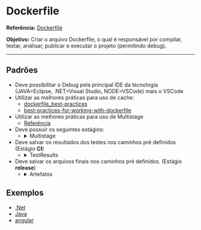 # Dockerfile
**Referência:** [Dockerfile](https://docs.docker.com/engine/reference/builder/)

**Objetivo:** Criar o arquivo Dockerfile, o qual é responsável por compilar, testar, análisar, publicar e executar o projeto (permitindo debug).
 

---
## Padrões

* Deve possibilitar o Debug pela principal IDE da tecnologia (JAVA=Eclipse, .NET=Visual Studio, NODE=VSCode) mais o VSCode
* Utilizar as melhores práticas para uso de cache:
  - [dockerfile_best-practices](https://docs.docker.com/develop/develop-images/dockerfile_best-practices/)
  - [best-practices-for-working-with-dockerfile](https://medium.com/@nagarwal/best-practices-for-working-with-dockerfiles-fb2d22b78186)
* Utilizar as melhores práticas para uso de Multistage
  - [Referência](https://docs.docker.com/develop/develop-images/multistage-build/)
* Deve possuir os seguintes estágios:
  * <details>
      <summary>Multistage</summary>

      - **debug:** 
        - Estágio usado para rodar apenas em ambiente de desenvolvimento com propósito de realizar depuração de código
        - É também utilizado para instalação de ferramentas/bibliotecas adicionais, que não estão na imagem base, necessárias para compilação/execução dos testes do projeto
      - **tests:**
        - Copiar somente os arquivos necessários para restore de pacotes
        - Restaurar
        - entrypoint => Continuous Integration
          - Análise de código pelo sonarqube
          - Rodar testes unitários/integração
          - Gerar artefatos com os resultados dos teste/code coverage
      - **build:** 
        - Estágio para geração dos arquivos finais (runtime/pacotes)
      - **runtime**
        - Estágio de runtime da aplicação
      - **deploy (opcional):** 
        - Estágio de deploy dos artefatos gerados pelo processo de build. Por padrão esta etapa vem comentada no Dockerfile, porque o `tjmt/publicador` já cumpre o papel de realizar o deploy desses arquivos através do compartilhamento via volume Docker. Utilize este estágio caso necessite realizar uma publicação diferente de: pacotes Nuget, pacotes npm, pacotes Maven, Kubernetes com docker-compose ou Kubernetes puro.
      - **final (necessário quando for utilizar o stage deploy):** 
        - Estágio final (o mesmo do `runtime`)
    </details>
* Deve salvar os resultados dos testes nos caminhos pré definidos (Estágio **CI**)
  * <details>
      <summary>TestResults</summary>
    
      - Resultado do teste (unitário/integração)
        - vstest: `/TestResults/result/vsTest/`
        - junit:  `/TestResults/result/junit/`
        - nunit:  `/TestResults/result/nunit/`
        - xunit:  `/TestResults/result/xunit/`
        - sonarqube ([generic test](https://docs.sonarqube.org/latest/analysis/generic-test/)): `/TestResults/result/sonarqube/`
      - Cobertura de código
        - cobertura: `/TestResults/codecoverage/coverage.cobertura.xml`
        - opencover:  `/TestResults/codecoverage/coverage.opencover.xml`
        - lcov: `/TestResults/codecoverage/lcov.info`
        - html: `/TestResults/codecoverage/Report/`    
    </details>
* Deve salvar os arquivos finais nos caminhos pré definidos. (Estágio **release**)
  * <details>
      <summary>Artefatos</summary>

      - packages:
        - npm:   `/var/release/packages/npm/`
        - nuget: `/var/release/packages/nuget/`
        - maven: `/var/release/packages/maven/`
      - source: `/var/release/source/`
      - www: `/var/release/www/`
    </details>


## Exemplos

* [.Net](.././NetCore/Dockerfile)
* [Java](.././Java/Dockerfile)
* [angular](.././Angular/Dockerfile)